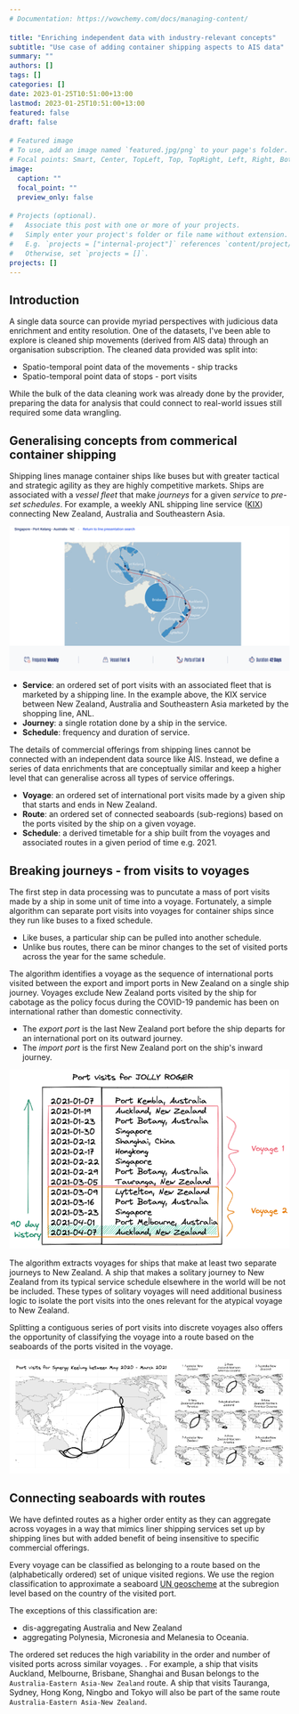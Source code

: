 ```yaml
---
# Documentation: https://wowchemy.com/docs/managing-content/

title: "Enriching independent data with industry-relevant concepts"
subtitle: "Use case of adding container shipping aspects to AIS data"
summary: ""
authors: []
tags: []
categories: []
date: 2023-01-25T10:51:00+13:00
lastmod: 2023-01-25T10:51:00+13:00
featured: false
draft: false

# Featured image
# To use, add an image named `featured.jpg/png` to your page's folder.
# Focal points: Smart, Center, TopLeft, Top, TopRight, Left, Right, BottomLeft, Bottom, BottomRight.
image:
  caption: ""
  focal_point: ""
  preview_only: false

# Projects (optional).
#   Associate this post with one or more of your projects.
#   Simply enter your project's folder or file name without extension.
#   E.g. `projects = ["internal-project"]` references `content/project/deep-learning/index.md`.
#   Otherwise, set `projects = []`.
projects: []
---
```


## Introduction
A single data source can provide myriad perspectives with judicious data enrichment and entity resolution. One of the datasets, I've been able to explore is cleaned ship movements (derived from AIS data) through an organisation subscription. The cleaned data provided was split into:

- Spatio-temporal point data of the movements - ship tracks
- Spatio-temporal point data of stops - port visits

While the bulk of the data cleaning work was already done by the provider, preparing the data for analysis that could connect to real-world issues still required some data wrangling. 

## Generalising concepts from commerical container shipping
Shipping lines manage container ships like buses but with greater tactical and strategic agility as they are highly competitive markets. Ships are associated with a *vessel fleet* that make *journeys* for a given *service*  to *pre-set schedules*. For example, a weekly ANL shipping line service ([KIX](https://www.anl.com.au/products-services/line-services/flyer/KIXANL)) connecting New Zealand, Australia and Southeastern Asia. 

![](kix-anl.png)

- **Service**: an ordered set of port visits with an associated fleet that is marketed by a shipping line. In the example above, the KIX service between New Zealand, Australia and Southeastern Asia marketed by the shopping line, ANL. 
- **Journey**: a single rotation done by a ship in the service. 
- **Schedule**: frequency and duration of service. 

The details of commercial offerings from shipping lines cannot be connected with an independent data source like AIS. Instead, we define a series of data enrichments that are conceptually similar and keep a higher level that can generalise across all types of service offerings. 

- **Voyage**: an ordered set of international port visits made by a given ship that starts and ends in New Zealand. 
- **Route**: an ordered set of connected seaboards (sub-regions) based on the ports visited by the ship on a given voyage. 
- **Schedule**: a derived timetable for a ship built from the voyages and associated routes in a given period of time e.g. 2021. 

## Breaking journeys - from visits to voyages
The first step in data processing was to puncutate a mass of port visits made by a ship in some unit of time into a voyage. Fortunately, a simple algorithm can separate port visits into voyages for container ships since they run like buses to a fixed schedule. 

- Like buses, a particular ship can be pulled into another schedule. 
- Unlike bus routes, there can be minor changes to the set of visited ports across the year for the same schedule. 

The algorithm identifies a voyage as the sequence of international ports visited between the export and import ports in New Zealand on a single ship journey. Voyages exclude New Zealand ports visited by the ship for cabotage as the policy focus during the COVID-19 pandemic has been on international rather than domestic connectivity. 

- The *export port* is the last New Zealand port before the ship departs for an international port on its outward journey. 
- The *import port* is the first New Zealand port on the ship's inward journey. 

![](splitting-port-visits-voyages.png)

The algorithm extracts voyages for ships that make at least two separate journeys to New Zealand. A ship that makes a solitary journey to New Zealand from its typical service schedule elsewhere in the world will be not be included. These types of solitary voyages will need additional business logic to isolate the port visits into the ones relevant for the atypical voyage to New Zealand. 

Splitting a contiguous series of port visits into discrete voyages also offers the opportunity of classifying the voyage into a route based on the seaboards of the ports visited in the voyage. 

![](splitting-voyages.png)

## Connecting seaboards with routes
We have definted routes as a higher order entity as they can aggregate across voyages in a way that mimics liner shipping services set up by shipping lines but with added benefit of being insensitive to specific commercial offerings. 

Every voyage can be classified as belonging to a route based on the (alphabetically ordered) set of unique visited regions. We use the region classification to approximate a seaboard [UN geoscheme](https://en.wikipedia.org/wiki/United_Nations_geoscheme) at the subregion level based on the country of the visited port. 

The exceptions of this classification are: 
- dis-aggregating Australia and New Zealand 
- aggregating Polynesia, Micronesia and Melanesia to Oceania.

The ordered set reduces the high variability in the order and number of visited ports across similar voyages. . For example, a ship that visits Auckland, Melbourne, Brisbane, Shanghai and Busan belongs to the `Australia-Eastern Asia-New Zealand` route. A ship that visits Tauranga, Sydney, Hong Kong, Ningbo and Tokyo will also be part of the same route `Australia-Eastern Asia-New Zealand`. 

